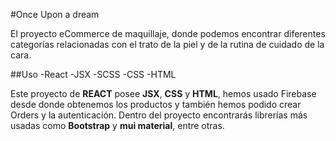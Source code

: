 #Once Upon a dream

El proyecto eCommerce de maquillaje, donde podemos encontrar diferentes categorías relacionadas con el trato de la piel y de la rutina de cuidado de la cara. 

##Uso
-React
-JSX
-SCSS
-CSS
-HTML


Este proyecto de **REACT** posee **JSX**, **CSS** y **HTML**, hemos usado Firebase desde donde obtenemos los productos y también hemos podido crear Orders y la autenticación. 
Dentro del proyecto encontrarás librerías más usadas como **Bootstrap** y **mui material**, entre otras. 